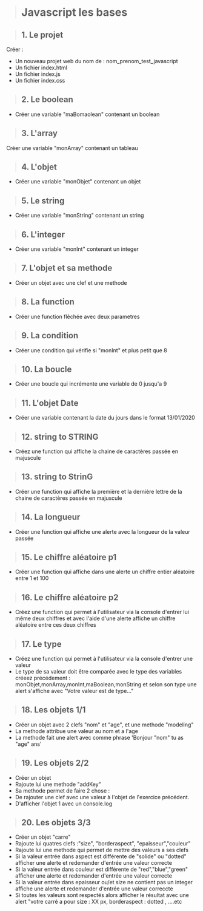 ># Javascript les bases

>## 1. Le projet
 Créer :
* Un nouveau projet web du nom de : nom_prenom_test_javascript
* Un fichier index.html
* Un fichier index.js
* Un fichier index.css

>## 2. Le boolean
* Créer une variable "maBomaolean" contenant un boolean

>## 3. L'array
 Créer une variable "monArray" contenant un tableau

>## 4. L'objet
* Créer une variable "monObjet" contenant un objet

>## 5. Le string
* Créer une variable "monString" contenant un string

>## 6. L'integer
* Créer une variable "monInt" contenant un integer

>## 7. L'objet et sa methode
* Créer un objet avec une clef et une methode

>## 8. La function
* Créer une function flêchée avec deux parametres 

>## 9. La condition
* Créer une condition qui vérifie si "monInt" et plus petit que 8

>## 10. La boucle
* Créer une boucle qui incrémente une variable de 0 jusqu'a 9

>## 11. L'objet Date
* Créer une variable contenant la date du jours dans le format 13/01/2020

>## 12. string to STRING
* Créez une function qui affiche la chaine de caractères passée en majuscule

>## 13. string to StrinG
* Créer une function qui affiche la première et la dernière lettre de la chaine de caractères passée en majuscule

>## 14. La longueur
* Créer une function qui affiche une alerte avec la longueur de la valeur passée

>## 15. Le chiffre aléatoire p1
* Créer une function qui affiche dans une alerte un chiffre entier aléatoire entre 1 et 100

>## 16. Le chiffre aléatoire p2
* Créez une function qui permet à l'utilisateur via la console d'entrer lui même deux chiffres et avec l'aide d'une alerte affiche un chiffre aléatoire entre ces deux chiffres

>## 17. Le type
* Créez une function qui permet à l'utilisateur via la console d'entrer une valeur
* Le type de sa valeur doit être comparée avec le type des variables créeez précédement : monObjet,monArray,monInt,maBoolean,monString et selon son type une alert s'affiche avec "Votre valeur est de type..."

>## 18. Les objets 1/1
* Créer un objet avec 2 clefs "nom" et "age", et une methode "modeling"
* La methode attribue une valeur au nom et a l'age
* La methode fait une alert avec comme phrase 'Bonjour "nom" tu as "age" ans'

>## 19. Les objets 2/2
* Créer un objet
* Rajoute lui une methode "addKey"
* Sa methode permet de faire 2 chose :
* De rajouter une clef avec une valeur à l'objet de l'exercice précédent. 
* D'afficher l'objet 1 avec un console.log

>## 20. Les objets 3/3
* Créer un objet "carre"
* Rajoute lui quatres clefs :"size", "borderaspect", "epaisseur","couleur" 
* Rajoute lui une methode qui permet de mettre des valeurs a ses clefs
* Si la valeur entrée dans aspect est différente de "solide" ou "dotted" afficher une alerte et redemander d'entrée une valeur correcte
* Si la valeur entrée dans couleur est différente de "red","blue","green" afficher une alerte et redemander d'entrée une valeur correcte
* Si la valeur entrée dans epaisseur ou/et size ne contient pas un integer affiche une alerte et redemander d'entrée une valeur correccte
* Si toutes les valeurs sont respectés alors afficher le résultat avec une alert "votre carré a pour size : XX px, borderaspect : dotted , ....etc


